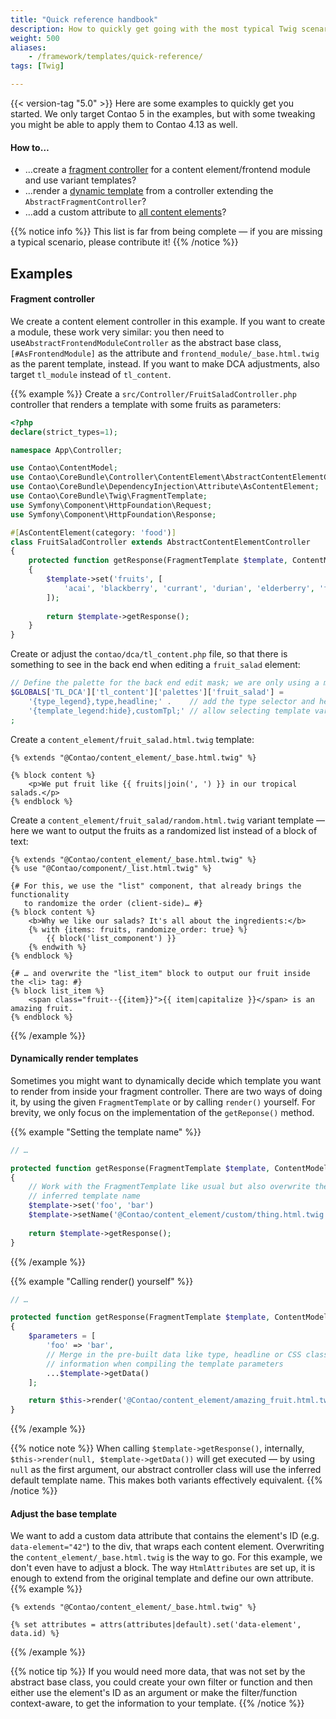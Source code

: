 ```yaml
---
title: "Quick reference handbook"
description: How to quickly get going with the most typical Twig scenarios.
weight: 500
aliases:
    - /framework/templates/quick-reference/
tags: [Twig]

---
```


{{< version-tag "5.0" >}} Here are some examples to quickly get you started. We only target Contao 5 in the examples,
but with some tweaking you might be able to apply them to Contao 4.13 as well.


#### How to…

 * …create a [fragment controller](#fragment-controller) for a content element/frontend module and use variant
   templates?
 * …render a [dynamic template](#dynamically-render-templates) from a controller extending the
  `AbstractFragmentController`?
 * …add a custom attribute to [all content elements](#adjust-the-base-template)?

{{% notice info %}}
This list is far from being complete — if you are missing a typical scenario, please contribute it!
{{% /notice %}}


## Examples

#### Fragment controller

We create a content element controller in this example. If you want to create a module, these work very similar: you
then need to use`AbstractFrontendModuleController` as the abstract base class, `[#AsFrontendModule]` as the attribute
and `frontend_module/_base.html.twig` as the parent template, instead. If you want to make DCA adjustments, also target
`tl_module` instead of `tl_content`. 

{{% example %}}
Create a `src/Controller/FruitSaladController.php` controller that renders a template with some fruits as parameters:
```php
<?php
declare(strict_types=1);

namespace App\Controller;

use Contao\ContentModel;
use Contao\CoreBundle\Controller\ContentElement\AbstractContentElementController;
use Contao\CoreBundle\DependencyInjection\Attribute\AsContentElement;
use Contao\CoreBundle\Twig\FragmentTemplate;
use Symfony\Component\HttpFoundation\Request;
use Symfony\Component\HttpFoundation\Response;

#[AsContentElement(category: 'food')]
class FruitSaladController extends AbstractContentElementController
{
    protected function getResponse(FragmentTemplate $template, ContentModel $model, Request $request): Response
    {
        $template->set('fruits', [
            'acai', 'blackberry', 'currant', 'durian', 'elderberry', 'fig', 'grape'
        ]);
        
        return $template->getResponse();
    }
}
```

Create or adjust the `contao/dca/tl_content.php` file, so that there is something to see in the back end when editing
a `fruit_salad` element:
```php
// Define the palette for the back end edit mask; we are only using a minimal set for now
$GLOBALS['TL_DCA']['tl_content']['palettes']['fruit_salad'] = 
    '{type_legend},type,headline;' .    // add the type selector and headline field 
    '{template_legend:hide},customTpl;' // allow selecting template variants    
;
```

Create a `content_element/fruit_salad.html.twig` template:
```twig
{% extends "@Contao/content_element/_base.html.twig" %}

{% block content %}
    <p>We put fruit like {{ fruits|join(', ') }} in our tropical salads.</p>
{% endblock %}
```

Create a `content_element/fruit_salad/random.html.twig` variant template — here we want to output the fruits as a
randomized list instead of a block of text:
```twig
{% extends "@Contao/content_element/_base.html.twig" %}
{% use "@Contao/component/_list.html.twig" %}

{# For this, we use the "list" component, that already brings the functionality
   to randomize the order (client-side)… #}
{% block content %}
    <b>Why we like our salads? It's all about the ingredients:</b>
    {% with {items: fruits, randomize_order: true} %}
        {{ block('list_component') }}
    {% endwith %}
{% endblock %}

{# … and overwrite the "list_item" block to output our fruit inside the <li> tag: #}
{% block list_item %}     
    <span class="fruit--{{item}}">{{ item|capitalize }}</span> is an amazing fruit. 
{% endblock %}
```
{{% /example %}}

#### Dynamically render templates

Sometimes you might want to dynamically decide which template you want to render from inside your fragment controller.
There are two ways of doing it, by using the given `FragmentTemplate` or by calling `render()` yourself. For brevity, we
only focus on the implementation of the `getReponse()` method.

{{% example "Setting the template name" %}}
```php
// …

protected function getResponse(FragmentTemplate $template, ContentModel $model, Request $request): Response
{
    // Work with the FragmentTemplate like usual but also overwrite the
    // inferred template name
    $template->set('foo', 'bar')
    $template->setName('@Contao/content_element/custom/thing.html.twig');
    
    return $template->getResponse();       
}
```
{{% /example %}}

{{% example "Calling render() yourself" %}}
```php
// …

protected function getResponse(FragmentTemplate $template, ContentModel $model, Request $request): Response
{
    $parameters = [
        'foo' => 'bar',
        // Merge in the pre-built data like type, headline or CSS classes
        // information when compiling the template parameters
        ...$template->getData()
    ];

    return $this->render('@Contao/content_element/amazing_fruit.html.twig', $parameters);        
}
```
{{% /example %}}

{{% notice note %}}
When calling `$template->getResponse()`, internally, `$this->render(null, $template->getData())` will get executed — by
using `null` as the first argument, our abstract controller class will use the inferred default template name. This
makes both variants effectively equivalent.
{{% /notice %}}

#### Adjust the base template

We want to add a custom data attribute that contains the element's ID (e.g. `data-element="42"`) to the div, that wraps
each content element. Overwriting the `content_element/_base.html.twig` is the way to go. For this example, we don't
even have to adjust a block. The way `HtmlAttributes` are set up, it is enough to extend from the original template and
define our own attribute.
{{% example %}}
```twig
{% extends "@Contao/content_element/_base.html.twig" %}

{% set attributes = attrs(attributes|default).set('data-element', data.id) %}
```
{{% /example %}}

{{% notice tip %}}
If you would need more data, that was not set by the abstract base class, you could create your own filter or function
and then either use the element's ID as an argument or make the filter/function context-aware, to get the information to
your template.
{{% /notice %}}
